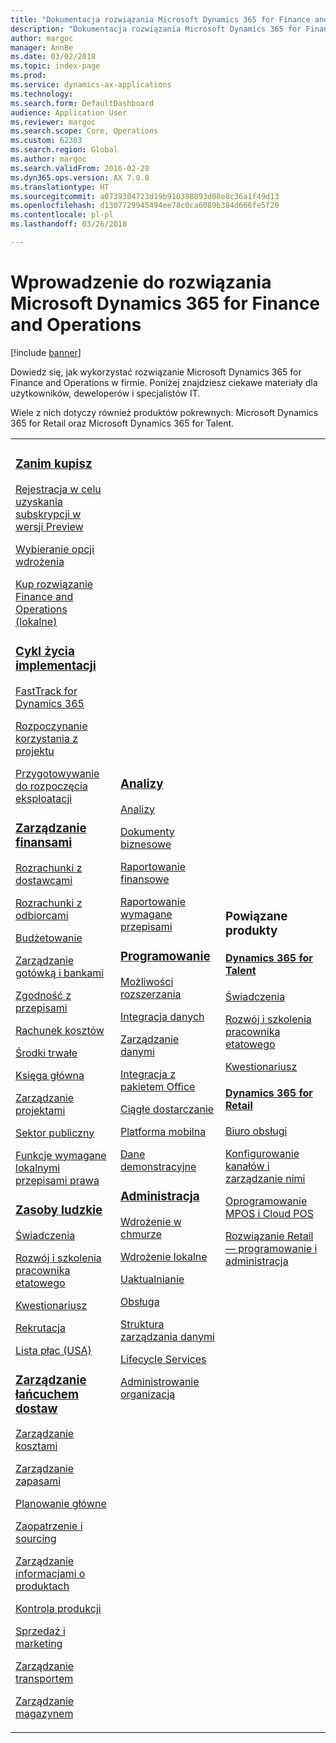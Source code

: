 ```yaml
---
title: "Dokumentacja rozwiązania Microsoft Dynamics 365 for Finance and Operations"
description: "Dokumentacja rozwiązania Microsoft Dynamics 365 for Finance and Operations."
author: margoc
manager: AnnBe
ms.date: 03/02/2018
ms.topic: index-page
ms.prod: 
ms.service: dynamics-ax-applications
ms.technology: 
ms.search.form: DefaultDashboard
audience: Application User
ms.reviewer: margoc
ms.search.scope: Core, Operations
ms.custom: 62303
ms.search.region: Global
ms.author: margoc
ms.search.validFrom: 2016-02-28
ms.dyn365.ops.version: AX 7.0.0
ms.translationtype: HT
ms.sourcegitcommit: a0739304723d19b910388893d08e8c36a1f49d13
ms.openlocfilehash: d1307729945494ee78c0ca6089b384d666fe5f20
ms.contentlocale: pl-pl
ms.lasthandoff: 03/26/2018

---
```


# <a name="introduction-to-microsoft-dynamics-365-for-finance-and-operations"></a>Wprowadzenie do rozwiązania Microsoft Dynamics 365 for Finance and Operations
[!include [banner](includes/banner.md)]

Dowiedz się, jak wykorzystać rozwiązanie Microsoft Dynamics 365 for Finance and Operations w firmie. Poniżej znajdziesz ciekawe materiały dla użytkowników, deweloperów i specjalistów IT. 

Wiele z nich dotyczy również produktów pokrewnych: Microsoft Dynamics 365 for Retail oraz Microsoft Dynamics 365 for Talent. 

<table>
<colgroup>
<col width="33%" />
<col width="33%" />
<col width="33%" />
</colgroup>
<tbody>
<tr class="odd">
<td>
<h3><a href="get-started/before-you-buy.md">Zanim kupisz</a></h3>
<p><a href="../dev-itpro/dev-tools/sign-up-preview-subscription.md">Rejestracja w celu uzyskania subskrypcji w wersji Preview</a></p>
 <p><a href="../dev-itpro/deployment/choose-deployment-type.md">Wybieranie opcji wdrożenia</a></p>
 <p><a href="get-started/purchase-on-premises.md">Kup rozwiązanie Finance and Operations (lokalne)</a></p>

<h3><a href="imp-lifecycle/implementation-lifecycle.md">Cykl życia implementacji</a></h3>
<p><a href="get-started/fasttrack-dynamics-365-overview.md">FastTrack for Dynamics 365</a></p>
<p><a href="imp-lifecycle/onboard.md">Rozpoczynanie korzystania z projektu</a></p>
<p><a href="imp-lifecycle/prepare-go-live.md">Przygotowywanie do rozpoczęcia eksploatacji</a></p>
  
<h3><a href="../financials/index.md">Zarządzanie finansami</a></h3>
<p><a href="../financials/accounts-payable/accounts-payable.md">Rozrachunki z dostawcami</a></p>
<p><a href="../financials/accounts-receivable/accounts-receivable.md">Rozrachunki z odbiorcami</a></p>
<p><a href="../financials/budgeting/budgeting-overview.md">Budżetowanie</a></p>
<p><a href="../financials/cash-bank-management/cash-bank-management.md">Zarządzanie gotówką i bankami</a></p>
<p><a href="../financials/general-ledger/audit-policy-rules.md">Zgodność z przepisami</a></p>
<p><a href="../financials/cost-accounting/cost-accounting-home-page.md">Rachunek kosztów</a></p>
<p><a href="../financials/fixed-assets/fixed-assets.md">Środki trwałe</a></p>
<p><a href="../financials/general-ledger/general-ledger.md">Księga główna</a></p>
<p><a href="../financials/project-management/overview-project-management-accounting.md">Zarządzanie projektami</a></p>
<p><a href="../financials/public-sector/public-sector-functionality.md">Sektor publiczny</a></p>
<p><a href="../dev-itpro/lcs-solutions/country-region.md">Funkcje wymagane lokalnymi przepisami prawa</a></p>

<H3><a href="hr/hr-landing-page.md">Zasoby ludzkie</a></h3>
<p><a href="../talent/manage-benefit-program.md">Świadczenia</a></p>
<p><a href="../talent/performance-management-overview.md">Rozwój i szkolenia pracownika etatowego</a></p>
<p><a href="../talent/questionnaires.md">Kwestionariusz</a></p>
<p><a href="hr/manage-recruiting-process.md">Rekrutacja</a></p>
<p><a href="hr/localizations/noam-usa-payroll.md">Lista płac (USA)</a></p>

<h3><a href="../supply-chain/index.md">Zarządzanie łańcuchem dostaw</a></h3>
<p><a href="../supply-chain/cost-management/costing-sheets.md">Zarządzanie kosztami</a></p>
<p><a href="../supply-chain/inventory/inventory-home-page.md">Zarządzanie zapasami</a></p>
<p><a href="../supply-chain/master-planning/master-plans.md">Planowanie główne</a></p>
<p><a href="../supply-chain/procurement/procurement-sourcing-overview.md">Zaopatrzenie i sourcing</a></p>
<p><a href="../supply-chain/pim/product-information.md">Zarządzanie informacjami o produktach</a></p>
<p><a href="../supply-chain/production-control/production-process-overview.md">Kontrola produkcji</a></p>
<p><a href="../supply-chain/sales-marketing/overview-sales-marketing.md">Sprzedaż i marketing</a></p>
<p><a href="../supply-chain/transportation/transportation-management-overview.md">Zarządzanie transportem</a></p>
<p><a href="../supply-chain/warehousing/warehouse-configuration.md">Zarządzanie magazynem</a></p>

</td>
<td>
<h3><a href="../dev-itpro/analytics/bi-reporting-home-page.md">Analizy</a></h3>
<p><a href="../dev-itpro/analytics/analytics.md">Analizy</a></p>
 <p><a href="../dev-itpro/analytics/document-reporting-services.md">Dokumenty biznesowe</a></p>
<p><a href="../dev-itpro/analytics/financial-reporting-intro.md">Raportowanie finansowe</a></p>
<p><a href="../dev-itpro/analytics/general-electronic-reporting.md">Raportowanie wymagane przepisami</a></p>



<h3><a href="../dev-itpro/dev-tools/developer-home-page.md">Programowanie</h3>
<p><a href="../dev-itpro/extensibility/extensibility-home-page.md">Możliwości rozszerzania</a></p>

<p><a href="../dev-itpro/data-entities/integration-overview.md">Integracja danych</a></p>
<p><a href="../dev-itpro/data-entities/data-entities.md">Zarządzanie danymi</a></p>

<p><a href="../dev-itpro/office-integration/office-integration.md">Integracja z pakietem Office</a></p>
<p><a href="../dev-itpro/dev-tools/continuous-delivery-home-page.md">Ciągłe dostarczanie</a></p>
<p><a href="../dev-itpro/mobile-apps/platform/mobile-platform-home-page.md">Platforma mobilna</a></p>
<p><a href="get-started/demo-data.md">Dane demonstracyjne</a></p>

<h3><a href="../dev-itpro/sysadmin/system-administration-home-page.md">Administracja</h3>
<p><a href="../dev-itpro/deployment/cloud-deployment-overview.md">Wdrożenie w chmurze</a></p>
<p><a href="../dev-itpro/deployment/on-premises-deployment-landing-page.md">Wdrożenie lokalne</a></p>
<p><a href="../dev-itpro/migration-upgrade/upgrade-home-page.md">Uaktualnianie</a></p>
<p><a href="../dev-itpro/dev-tools/continuous-delivery-home-page.md#servicing">Obsługa</a></p>
<p><a href="../dev-itpro/data-entities/data-entities.md">Struktura zarządzania danymi</a></p>
<p><a href="../dev-itpro/lifecycle-services/lcs.md">Lifecycle Services</a></p>
<p><a href="organization-administration/organization-administration-home-page.md">Administrowanie organizacją</a></p>
</td>
<td>
<h3>Powiązane produkty</h3>
<h4><a href="../talent/index.md">Dynamics 365 for Talent</a></h4>
<p><a href="../talent/manage-benefit-program.md">Świadczenia</a></p>
<p><a href="../talent/performance-management-overview.md">Rozwój i szkolenia pracownika etatowego</a></p>
<p><a href="../talent/questionnaires.md">Kwestionariusz</a></p>

<h4><a href="../retail/index.md">Dynamics 365 for Retail</a></h4>
<p><a href="../retail/call-center-functionality.md">Biuro obsługi</p>
<p><a href="../retail/define-maintain-retail-channels.md">Konfigurowanie kanałów i zarządzanie nimi</p>
<p><a href="../retail/retail-peripherals-overview.md">Oprogramowanie MPOS i Cloud POS</p>
<p><a href="../retail/dev-itpro/dev-retail-home-page.md">Rozwiązanie Retail — programowanie i administracja</p>

</td>
</tr>

</tbody>
</table>

